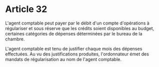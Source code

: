 # Article 32

L'agent comptable peut payer par le débit d'un compte d'opérations à régulariser et sous réserve que les crédits soient disponibles au budget, certaines catégories de dépenses déterminées par le bureau de la chambre.

L'agent comptable est tenu de justifier chaque mois des dépenses effectuées. Au vu des justifications produites, l'ordonnateur émet des mandats de régularisation au nom de l'agent comptable.
